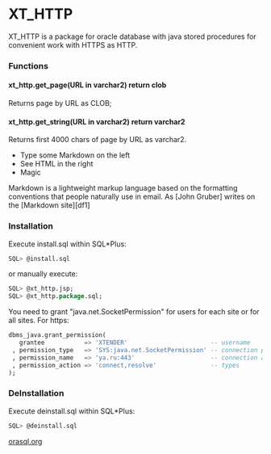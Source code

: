 # XT_HTTP

XT_HTTP is a package for oracle database with java stored procedures for convenient work with HTTPS as HTTP.

### Functions
####  xt_http.get_page(URL in varchar2) return clob
Returns page by URL as CLOB;

#### xt_http.get_string(URL in varchar2) return varchar2
Returns first 4000 chars of page by URL as varchar2. 


  - Type some Markdown on the left
  - See HTML in the right
  - Magic

Markdown is a lightweight markup language based on the formatting conventions that people naturally use in email.  As [John Gruber] writes on the [Markdown site][df1]

### Installation

Execute install.sql within SQL*Plus:

```sql
SQL> @install.sql
```
or manually execute:
```sql
SQL> @xt_http.jsp;
SQL> @xt_http.package.sql;
```

You need to grant "java.net.SocketPermission" for users for each site or for all sites. 
For https: 

```sql
dbms_java.grant_permission(
   grantee           => 'XTENDER'                       -- username
 , permission_type   => 'SYS:java.net.SocketPermission' -- connection permission
 , permission_name   => 'ya.ru:443'                     -- connection address and port
 , permission_action => 'connect,resolve'               -- types
);
```

### DeInstallation

Execute deinstall.sql within SQL*Plus:

```sql
SQL> @deinstall.sql
```

[orasql.org][1]

[1]:http://orasql.org
